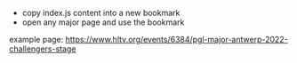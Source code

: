 * copy index.js content into a new bookmark
* open any major page and use the bookmark

example page: https://www.hltv.org/events/6384/pgl-major-antwerp-2022-challengers-stage